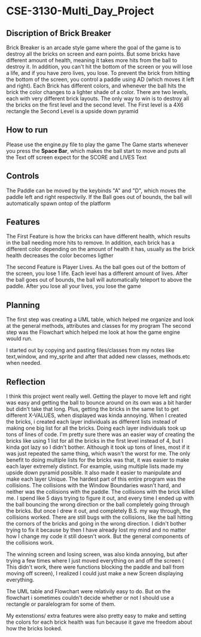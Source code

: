 # CSE-3130-Multi_Day_Project

## Discription of Brick Breaker

Brick Breaker is an arcade style game where the goal of the game is to destroy all the bricks on screen and earn points. But some bricks have different amount of health, meaning it takes more hits from the ball to destroy it. In addition, you can't hit the bottom of the screen or you will lose a life, and if you have zero lives, you lose. To prevent the brick from hitting the bottom of the screen, you control a paddle using AD (which moves it left and right). Each Brick has different colors, and whenever the ball hits the brick the color changes to a lighter shade of a color. 
There are two levels, each with very different brick layouts. The only way to win is to destroy all the bricks on the first level and the second level.
The First level is a 4X6 rectangle
the Second Level is a upside down pyramid

## How to run
Please use the engine.py file to play the game
The Game starts whenever you press the __Space Bar__, which makes the ball start to move and puts all the Text off screen expect for the SCORE and LIVES Text

## Controls

The Paddle can be moved by the keybinds "A" and "D", which moves the paddle left and right respectivily.
If the Ball goes out of bounds, the ball will automatically spawn ontop of the platform

## Features
The First Feature is how the bricks can have different health, which results in the ball needing more hits to remove. In addition, each brick has a different color depending on the amount of health it has, usually as the brick health decreases the color becomes ligther

The second Feature is Player Lives. As the ball goes out of the bottom of the screen, you lose 1 life.
Each level has a different amount of lives. After the ball goes out of bounds, the ball will automatically teleport to above the paddle. After you lose all your lives, you lose the game

## Planning
The first step was creating a UML table, which helped me organize and look at the general methods, attributes and classes for my program
The second step was the Flowchart which helped me look at how the game engine would run.

I started out by copying and pasting files/classes from my notes like text,window, and my_sprite and after that added new classes, methods.etc when needed.



## Reflection
I think this project went really well. Getting the player to move left and right was easy and getting the ball to bounce around on its own was a bit harder but didn't take that long. Plus, getting the bricks in the same list to get different X-VALUES, when displayed was kinda annoying. When I created the bricks, i created each layer individuals as different lists instead of making one big list for all the bricks. Doing each layer individuals took up tons of lines of code. I'm pretty sure there was an easier way of creating the bricks like using 1 list for all the bricks in the first level instead of 4, but I kinda got lazy so I didn't bother. Although it took up tons of lines, most if it was just repeated the same thing, which wasn't the worst for me. The only benefit to doing multiple lists for the bricks was that, it was easier to make each layer extremely distinct. For example, using multiple lists made my upside down pyramid possible. It also made it easier to manipulate and make each layer Unique. The hardest part of this entire program was the collisions. The collisions with the Window Boundaries wasn't hard, and neither was the collisions with the paddle. The collisions with the brick killed me. I spend like 5 days trying to figure it out, and every time I ended up with the ball bouncing the wrong direction or the ball completely going through the bricks. But once I drew it out, and completely B.S. my way through, the collisions worked. There are still bugs with the collisions, like the ball hitting the cornors of the bricks and going in the wrong direction. I didn't bother trying to fix it because by then I have already lost my mind and no matter how I change my code it still doesn't work. But the general components of the collisions work.

The winning screen and losing screen, was also kinda annoying, but after trying a few times where I just moved everything on and off the screen ( This didn't work, there were functions blocking the paddle and ball from moving off screen), I realized I could just make a new Screen displaying everything.

The UML table and Flowchart were relativily easy to do. But on the flowchart i sometimes couldn't decide whether or not I should use a rectangle or paralelogram for some of them.

My extenstions/ extra features were also pretty easy to make and setting the colors for each brick health was fun because it gave me freedom about how the bricks looked.






